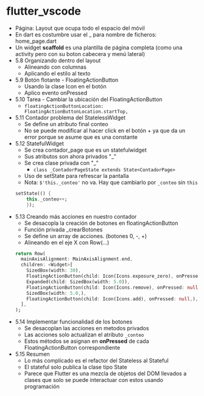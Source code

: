 # flutter_vscode

- Página: Layout que ocupa todo el espacio del móvil
- En dart es costumbre usar el _ para nombre de ficheros: home_page.dart
- Un widget **scaffold** es una plantilla de página completa (como una activity pero con su boton cabecera y menú lateral)
- 5.8 Organizando dentro del layout
    - Alineando con columnas 
    - Aplicando el estilo al texto
- 5.9 Botón flotante - FloatingActionButton
    - Usando la clase Icon en el botón
    - Aplico evento onPressed
- 5.10 Tarea - Cambiar la ubicación del FloatingActionButton
    - `floatingActionButtonLocation: FloatingActionButtonLocation.startTop,`
- 5.11 Contador problema del StatelessWidget
    - Se define un atributo final conteo
    - No se puede modificar al hacer click en el botón + ya que da un error porque se asume que es una constante
- 5.12 StatefulWidget
    - Se crea contador_page que es un statefulwidget
    - Sus atributos son ahora privados "_"
    - Se crea clase privada con "_"
        - `class _ContadorPageState extends State<ContadorPage>`
    - Uso de setState para refrescar la pantalla
    - Nota: `$'this._conteo'` no va. Hay que cambiarlo por `_conteo` sin `this`
    ```dart
    setState(() {
        this._conteo++;
        });
    ```
- 5.13 Creando más acciones en nuestro contador 
    - Se desacopla la creación de botones en floatingActionButton
    - Función privada _crearBotones
    - Se define un array de acciones. (botones 0, -, +)
    - Alineando en el eje X con Row(...)
    ```dart
    return Row(
      mainAxisAlignment: MainAxisAlignment.end,
      children: <Widget>[
        SizedBox(width: 30),
        FloatingActionButton(child: Icon(Icons.exposure_zero), onPressed: null,),
        Expanded(child: SizedBox(width: 5.0)),
        FloatingActionButton(child: Icon(Icons.remove), onPressed: null,),
        SizedBox(width: 5.0,),
        FloatingActionButton(child: Icon(Icons.add), onPressed: null,),
      ],
    );
    ```
- 5.14 Implementar funcionalidad de los botones
    - Se desacoplan las acciones en metodos privados
    - Las acciones solo actualizan el atributo `_conteo`
    - Estos métodos se asignan en **onPressed** de cada FloatingActionButton correspondiente
- 5.15 Resumen
    - Lo más complicado es el refactor del Stateless al Stateful
    - El stateful solo publica la clase tipo State
    - Parece que Flutter es una mezcla de objetos del DOM llevados a clases que solo se puede interactuar con estos usando programación
    
